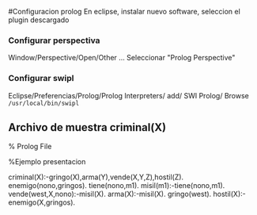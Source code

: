 #Configuracion prolog
En eclipse, instalar nuevo software, seleccion el plugin descargado

### Configurar perspectiva
Window/Perspective/Open/Other ... Seleccionar "Prolog Perspective"

### Configurar swipl
Eclipse/Preferencias/Prolog/Prolog Interpreters/ add/ SWI Prolog/ Browse `/usr/local/bin/swipl`

## Archivo de muestra criminal(X)

% Prolog File

%Ejemplo presentacion

criminal(X):-gringo(X),arma(Y),vende(X,Y,Z),hostil(Z).
enemigo(nono,gringos).
tiene(nono,m1).
misil(m1):-tiene(nono,m1).
vende(west,X,nono):-misil(X).
arma(X):-misil(X).
gringo(west).
hostil(X):-enemigo(X,gringos).


